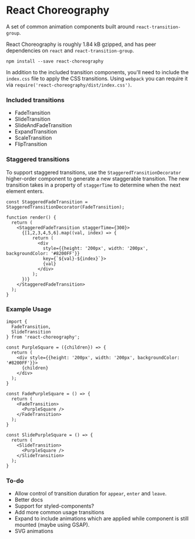 # React Choreography

A set of common animation components built around `react-transition-group`.

React Choreography is roughly 1.84 kB gzipped, and has peer dependencies on `react` and `react-transition-group`.

`npm install --save react-choreography`

In addition to the included transition components, you'll need to include the `index.css` file to apply the CSS transitions. Using `webpack` you can require it via `require('react-choreography/dist/index.css')`.

### Included transitions
- FadeTransition
- SlideTransition
- SlideAndFadeTransition
- ExpandTransition
- ScaleTransition
- FlipTransition

### Staggered transitions
To support staggered transitions, use the `StaggeredTransitionDecorator` higher-order component to generate a new staggerable transition. The new transition takes in a property of `staggerTime` to determine when the next element enters.

```
const StaggeredFadeTransition = StaggeredTransitionDecorator(FadeTransition);

function render() {
  return (
    <StaggeredFadeTransition staggerTime={300}>
      {[1,2,3,4,5,6].map((val, index) => {
          return (
            <div
              style={{height: '200px', width: '200px', backgroundColor: '#8200FF'}}
              key={`${val}-${index}`}>
              {val}
            </div>
          );
      })}
    </StaggeredFadeTransition>
  );
}
```

### Example Usage

```
import {
  FadeTransition,
  SlideTransition
} from 'react-choreography';

const PurpleSquare = ({children}) => {
  return (
    <div style={{height: '200px', width: '200px', backgroundColor: '#8200FF'}}>
      {children}
    </div>
  );
}

const FadePurpleSquare = () => {
  return (
    <FadeTransition>
      <PurpleSquare />
    </FadeTransition>
  );
}

const SlidePurpleSquare = () => {
  return (
    <SlideTransition>
      <PurpleSquare />
    </SlideTransition>
  );
}
```

### To-do
- Allow control of transition duration for `appear`, `enter` and `leave`.
- Better docs
- Support for styled-components?
- Add more common usage transitions
- Expand to include animations which are applied while component is still mounted (maybe using GSAP).
- SVG animations
